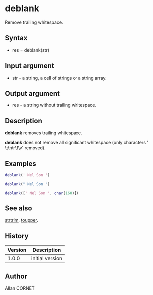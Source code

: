 # deblank

Remove trailing whitespace.

## Syntax

- res = deblank(str)

## Input argument

- str - a string, a cell of strings or a string array.

## Output argument

- res - a string without trailing whitespace.

## Description

  <p><b>deblank</b> removes trailing whitespace.</p>
  <p><b>deblank</b> does not remove all significant whitespace (only characters ' \t\n\r\f\v' removed).</p>

## Examples

```matlab
deblank(' Nel Son ')
```

```matlab
deblank(" Nel Son ")
```

```matlab
deblank([' Nel Son ', char(160)])
```

## See also

[strtrim](strtrim.md), [toupper](toupper.md).

## History

| Version | Description     |
| ------- | --------------- |
| 1.0.0   | initial version |

## Author

Allan CORNET
